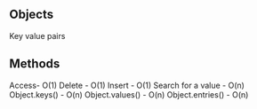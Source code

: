 ## Objects

Key value pairs

## Methods

Access- O(1)
Delete - O(1)
Insert - O(1)
Search for a value - O(n)
Object.keys() - O(n)
Object.values() - O(n)
Object.entries() - O(n)



